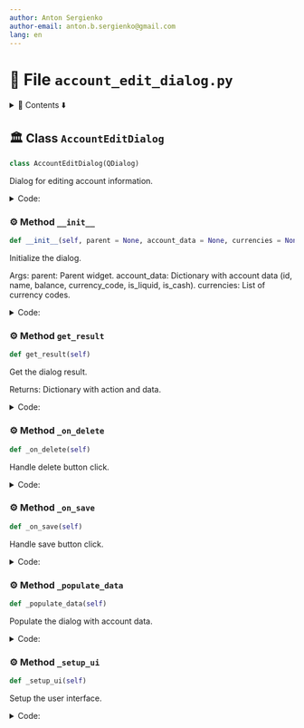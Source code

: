 ```yaml
---
author: Anton Sergienko
author-email: anton.b.sergienko@gmail.com
lang: en
---
```


# 📄 File `account_edit_dialog.py`

<details>
<summary>📖 Contents ⬇️</summary>

## Contents

- [🏛️ Class `AccountEditDialog`](#%EF%B8%8F-class-accounteditdialog)
  - [⚙️ Method `__init__`](#%EF%B8%8F-method-__init__)
  - [⚙️ Method `get_result`](#%EF%B8%8F-method-get_result)
  - [⚙️ Method `_on_delete`](#%EF%B8%8F-method-_on_delete)
  - [⚙️ Method `_on_save`](#%EF%B8%8F-method-_on_save)
  - [⚙️ Method `_populate_data`](#%EF%B8%8F-method-_populate_data)
  - [⚙️ Method `_setup_ui`](#%EF%B8%8F-method-_setup_ui)

</details>

## 🏛️ Class `AccountEditDialog`

```python
class AccountEditDialog(QDialog)
```

Dialog for editing account information.

<details>
<summary>Code:</summary>

```python
class AccountEditDialog(QDialog):

    def __init__(self, parent=None, account_data=None, currencies=None):
        """Initialize the dialog.

        Args:
            parent: Parent widget.
            account_data: Dictionary with account data (id, name, balance, currency_code, is_liquid, is_cash).
            currencies: List of currency codes.

        """
        super().__init__(parent)
        self.account_data = account_data or {}
        self.currencies = currencies or []
        self.result_data = {}

        self.setWindowTitle("Edit Account")
        self.setModal(True)
        self.setFixedSize(400, 300)

        self._setup_ui()
        self._populate_data()

    def get_result(self):
        """Get the dialog result.

        Returns:
            Dictionary with action and data.

        """
        return self.result_data

    def _on_delete(self):
        """Handle delete button click."""
        reply = QMessageBox.question(
            self,
            "Confirm Delete",
            f"Are you sure you want to delete account '{self.account_data.get('name', '')}'?",
            QMessageBox.StandardButton.Yes | QMessageBox.StandardButton.No,
        )

        if reply == QMessageBox.StandardButton.Yes:
            self.result_data = {"action": "delete", "id": self.account_data.get("id")}
            self.accept()

    def _on_save(self):
        """Handle save button click."""
        name = self.name_edit.text().strip()
        if not name:
            QMessageBox.warning(self, "Error", "Account name cannot be empty")
            return

        self.result_data = {
            "action": "save",
            "name": name,
            "balance": self.balance_spin.value(),
            "currency_code": self.currency_combo.currentText(),
            "is_liquid": self.is_liquid_check.isChecked(),
            "is_cash": self.is_cash_check.isChecked(),
        }

        self.accept()

    def _populate_data(self):
        """Populate the dialog with account data."""
        if self.account_data:
            self.name_edit.setText(self.account_data.get("name", ""))
            self.balance_spin.setValue(self.account_data.get("balance", 0.0))

            currency_code = self.account_data.get("currency_code", "")
            if currency_code in self.currencies:
                index = self.currencies.index(currency_code)
                self.currency_combo.setCurrentIndex(index)

            self.is_liquid_check.setChecked(self.account_data.get("is_liquid", True))
            self.is_cash_check.setChecked(self.account_data.get("is_cash", False))

            # Set focus to balance field and select all text
            self.balance_spin.setFocus()
            self.balance_spin.selectAll()

    def _setup_ui(self):
        """Setup the user interface."""
        layout = QVBoxLayout()

        # Account name
        name_layout = QHBoxLayout()
        name_layout.addWidget(QLabel("Name:"))
        self.name_edit = QLineEdit()
        name_layout.addWidget(self.name_edit)
        layout.addLayout(name_layout)

        # Balance
        balance_layout = QHBoxLayout()
        balance_layout.addWidget(QLabel("Balance:"))
        self.balance_spin = QDoubleSpinBox()
        self.balance_spin.setRange(-999999999.99, 999999999.99)
        self.balance_spin.setDecimals(2)
        balance_layout.addWidget(self.balance_spin)
        layout.addLayout(balance_layout)

        # Currency
        currency_layout = QHBoxLayout()
        currency_layout.addWidget(QLabel("Currency:"))
        self.currency_combo = QComboBox()
        self.currency_combo.addItems(self.currencies)
        currency_layout.addWidget(self.currency_combo)
        layout.addLayout(currency_layout)

        # Checkboxes
        self.is_liquid_check = QCheckBox("Liquid")
        self.is_liquid_check.setChecked(True)
        layout.addWidget(self.is_liquid_check)

        self.is_cash_check = QCheckBox("Cash")
        layout.addWidget(self.is_cash_check)

        # Buttons
        button_layout = QHBoxLayout()

        self.save_button = QPushButton("Save")
        self.save_button.clicked.connect(self._on_save)
        button_layout.addWidget(self.save_button)

        self.delete_button = QPushButton("Delete")
        self.delete_button.clicked.connect(self._on_delete)
        self.delete_button.setStyleSheet("QPushButton { background-color: #ff6b6b; color: white; }")
        button_layout.addWidget(self.delete_button)

        self.cancel_button = QPushButton("Cancel")
        self.cancel_button.clicked.connect(self.reject)
        button_layout.addWidget(self.cancel_button)

        layout.addLayout(button_layout)

        self.setLayout(layout)
```

</details>

### ⚙️ Method `__init__`

```python
def __init__(self, parent = None, account_data = None, currencies = None)
```

Initialize the dialog.

Args:
parent: Parent widget.
account_data: Dictionary with account data (id, name, balance, currency_code, is_liquid, is_cash).
currencies: List of currency codes.

<details>
<summary>Code:</summary>

```python
def __init__(self, parent=None, account_data=None, currencies=None):
        super().__init__(parent)
        self.account_data = account_data or {}
        self.currencies = currencies or []
        self.result_data = {}

        self.setWindowTitle("Edit Account")
        self.setModal(True)
        self.setFixedSize(400, 300)

        self._setup_ui()
        self._populate_data()
```

</details>

### ⚙️ Method `get_result`

```python
def get_result(self)
```

Get the dialog result.

Returns:
Dictionary with action and data.

<details>
<summary>Code:</summary>

```python
def get_result(self):
        return self.result_data
```

</details>

### ⚙️ Method `_on_delete`

```python
def _on_delete(self)
```

Handle delete button click.

<details>
<summary>Code:</summary>

```python
def _on_delete(self):
        reply = QMessageBox.question(
            self,
            "Confirm Delete",
            f"Are you sure you want to delete account '{self.account_data.get('name', '')}'?",
            QMessageBox.StandardButton.Yes | QMessageBox.StandardButton.No,
        )

        if reply == QMessageBox.StandardButton.Yes:
            self.result_data = {"action": "delete", "id": self.account_data.get("id")}
            self.accept()
```

</details>

### ⚙️ Method `_on_save`

```python
def _on_save(self)
```

Handle save button click.

<details>
<summary>Code:</summary>

```python
def _on_save(self):
        name = self.name_edit.text().strip()
        if not name:
            QMessageBox.warning(self, "Error", "Account name cannot be empty")
            return

        self.result_data = {
            "action": "save",
            "name": name,
            "balance": self.balance_spin.value(),
            "currency_code": self.currency_combo.currentText(),
            "is_liquid": self.is_liquid_check.isChecked(),
            "is_cash": self.is_cash_check.isChecked(),
        }

        self.accept()
```

</details>

### ⚙️ Method `_populate_data`

```python
def _populate_data(self)
```

Populate the dialog with account data.

<details>
<summary>Code:</summary>

```python
def _populate_data(self):
        if self.account_data:
            self.name_edit.setText(self.account_data.get("name", ""))
            self.balance_spin.setValue(self.account_data.get("balance", 0.0))

            currency_code = self.account_data.get("currency_code", "")
            if currency_code in self.currencies:
                index = self.currencies.index(currency_code)
                self.currency_combo.setCurrentIndex(index)

            self.is_liquid_check.setChecked(self.account_data.get("is_liquid", True))
            self.is_cash_check.setChecked(self.account_data.get("is_cash", False))

            # Set focus to balance field and select all text
            self.balance_spin.setFocus()
            self.balance_spin.selectAll()
```

</details>

### ⚙️ Method `_setup_ui`

```python
def _setup_ui(self)
```

Setup the user interface.

<details>
<summary>Code:</summary>

```python
def _setup_ui(self):
        layout = QVBoxLayout()

        # Account name
        name_layout = QHBoxLayout()
        name_layout.addWidget(QLabel("Name:"))
        self.name_edit = QLineEdit()
        name_layout.addWidget(self.name_edit)
        layout.addLayout(name_layout)

        # Balance
        balance_layout = QHBoxLayout()
        balance_layout.addWidget(QLabel("Balance:"))
        self.balance_spin = QDoubleSpinBox()
        self.balance_spin.setRange(-999999999.99, 999999999.99)
        self.balance_spin.setDecimals(2)
        balance_layout.addWidget(self.balance_spin)
        layout.addLayout(balance_layout)

        # Currency
        currency_layout = QHBoxLayout()
        currency_layout.addWidget(QLabel("Currency:"))
        self.currency_combo = QComboBox()
        self.currency_combo.addItems(self.currencies)
        currency_layout.addWidget(self.currency_combo)
        layout.addLayout(currency_layout)

        # Checkboxes
        self.is_liquid_check = QCheckBox("Liquid")
        self.is_liquid_check.setChecked(True)
        layout.addWidget(self.is_liquid_check)

        self.is_cash_check = QCheckBox("Cash")
        layout.addWidget(self.is_cash_check)

        # Buttons
        button_layout = QHBoxLayout()

        self.save_button = QPushButton("Save")
        self.save_button.clicked.connect(self._on_save)
        button_layout.addWidget(self.save_button)

        self.delete_button = QPushButton("Delete")
        self.delete_button.clicked.connect(self._on_delete)
        self.delete_button.setStyleSheet("QPushButton { background-color: #ff6b6b; color: white; }")
        button_layout.addWidget(self.delete_button)

        self.cancel_button = QPushButton("Cancel")
        self.cancel_button.clicked.connect(self.reject)
        button_layout.addWidget(self.cancel_button)

        layout.addLayout(button_layout)

        self.setLayout(layout)
```

</details>
